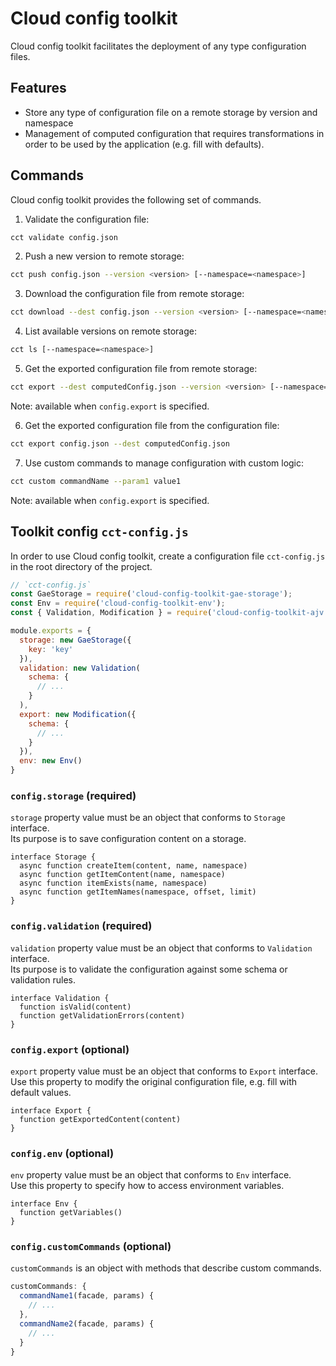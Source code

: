 # Cloud config toolkit

Cloud config toolkit facilitates the deployment of any type configuration files.

## Features

* Store any type of configuration file on a remote storage by version and namespace
* Management of computed configuration that requires transformations in order to be used by the application (e.g. fill with defaults).

## Commands

Cloud config toolkit provides the following set of commands.

1) Validate the configuration file:

```bash
cct validate config.json
```

2) Push a new version to remote storage:

```bash
cct push config.json --version <version> [--namespace=<namespace>]
```

3) Download the configuration file from remote storage:

```bash
cct download --dest config.json --version <version> [--namespace=<namespace>]
```

4) List available versions on remote storage:

```bash
cct ls [--namespace=<namespace>]
```

5) Get the exported configuration file from remote storage:

```bash
cct export --dest computedConfig.json --version <version> [--namespace=<namespace>]
```

Note: available when `config.export` is specified.

6) Get the exported configuration file from the configuration file:

```bash
cct export config.json --dest computedConfig.json
```

7) Use custom commands to manage configuration with custom logic:

```bash
cct custom commandName --param1 value1
```

Note: available when `config.export` is specified.

## Toolkit config `cct-config.js`

In order to use Cloud config toolkit, create a configuration file `cct-config.js` in the root directory of the project.

```javascript
// `cct-config.js`
const GaeStorage = require('cloud-config-toolkit-gae-storage');
const Env = require('cloud-config-toolkit-env');
const { Validation, Modification } = require('cloud-config-toolkit-ajv');

module.exports = {
  storage: new GaeStorage({
    key: 'key'
  }),
  validation: new Validation(
    schema: {
      // ...
    }
  ),
  export: new Modification({
    schema: {
      // ...
    }
  }),
  env: new Env()
}
```

### `config.storage` (required)

`storage` property value must be an object that conforms to `Storage` interface.  
Its purpose is to save configuration content on a storage.

```
interface Storage {
  async function createItem(content, name, namespace)
  async function getItemContent(name, namespace)
  async function itemExists(name, namespace)
  async function getItemNames(namespace, offset, limit)
}
```

### `config.validation` (required)

`validation` property value must be an object that conforms to `Validation` interface.  
Its purpose is to validate the configuration against some schema or validation rules.  

```
interface Validation {
  function isValid(content)
  function getValidationErrors(content)
}
```

### `config.export` (optional)

`export` property value must be an object that conforms to `Export` interface.  
Use this property to modify the original configuration file, e.g. fill with default values.

```
interface Export {
  function getExportedContent(content)
}
```

### `config.env` (optional)

`env` property value must be an object that conforms to `Env` interface.  
Use this property to specify how to access environment variables.  

```
interface Env {
  function getVariables()
}
```

### `config.customCommands` (optional)

`customCommands` is an object with methods that describe custom commands.

```javascript
customCommands: {
  commandName1(facade, params) {
    // ...
  },
  commandName2(facade, params) {
    // ...
  }
}
```